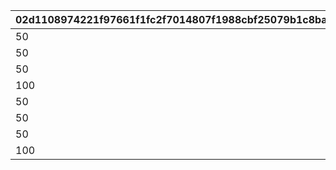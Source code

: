 |02d1108974221f97661f1fc2f7014807f1988cbf25079b1c8ba3323929de533a|bb4cc33a289a9dc01d3177a951b1d91c3096fcc7beaeab328a9181b279ce1a57|00170d0c9b6ae507eb261f114cb3c45a737ddacd41d4890e34f8aef70eb7a4e8|2518760d1c4aa3e04ed3e5455fcf068cbab22eb72ec041b9db14ff69b8902ff4|6b37df7f17bb0d2bd8cdca3a0b1e7199c1aa724bc519b84f25d5022c718678df|01f1f917f2e1382027c3ec7f77ce55e774bdb831b65c988eb6296c042e7b76c5|927aa8031a706bfcb3e9710db62ca47a47a3eb2b4f89f93ecd6bce1f6f7c8121|4b306fab52af3dc8de969b8ede31fd9b2223704a7028e6d98889f7c9dcab65f3|e9c6e73314d45e916459a61440cfbb614890ae464f67822d0909729f6def4c11|8406a3fe982398800e7dc7d9084689525e61214e970083dfc27bb072671d4f8e|bc5550a878e0ca6a34d49fafb10575b9a0c95dcd93fb9c041b1f0d02b81694ab|75bd0c2d838f67849c9b509b5017fefc8f239e6012941d5b14f0ffae809bac5a|4822c1bd189d78379d3da36482521049b178445fac96fd59050c3b9843b34a02|69fcf1256281a3bac723c3f9f2f2dfb8647c088292944362b7a26f38c42e9031|26276920fe655b3198dcc30d234ecc2a54ad956850bf191f5eef889f57ed78bb|bb11575dafdb93c33a82e52c930f46dfa005d104848390bbc646815f9a540725|
| --- | --- | --- | --- | --- | --- | --- | --- | --- | --- | --- | --- | --- | --- | --- | --- |
|50|0|8|0|0|91002|0|0|0|0|0|1001201|0|0|0|0|
|50|0|8|0|0|91002|0|0|0|0|0|1001202|0|0|0|0|
|50|0|8|0|0|91002|0|0|0|0|0|1001203|0|0|0|0|
|100|0|8|0|0|91002|0|0|0|0|0|1001204|0|0|0|0|
|50|0|8|0|0|91002|0|0|0|0|0|2001201|0|0|0|0|
|50|0|8|0|0|91002|0|0|0|0|0|2001202|0|0|0|0|
|50|0|8|0|0|91002|0|0|0|0|0|2001203|0|0|0|0|
|100|0|8|0|0|91002|0|0|0|0|0|2001204|0|0|0|0|